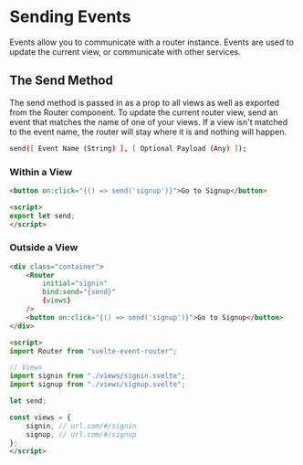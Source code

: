 # Sending Events

Events allow you to communicate with a router instance. Events are used to update the current view, or communicate with other services.

## The Send Method
The send method is passed in as a prop to all views as well as exported from the Router component. To update the current router view, send an event that matches the name of one of your views. If a view isn't matched to the event name, the router will stay where it is and nothing will happen. 
```bash
send([ Event Name (String) ], [ Optional Payload (Any) ]);
```

### Within a View
```html
<button on:click="{() => send('signup')}">Go to Signup</button>

<script>
export let send;
</script>
```

### Outside a View
```html
<div class="container">
    <Router
        initial="signin"
        bind:send="{send}"
        {views}
    />
    <button on:click="{() => send('signup')}">Go to Signup</button>
</div>

<script>
import Router from "svelte-event-router";

// Views
import signin from "./views/signin.svelte";
import signup from "./views/signup.svelte";

let send;

const views = { 
    signin, // url.com/#/signin                      
    signup, // url.com/#/signup                        
};
</script>
```
